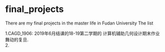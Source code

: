 # final_projects
There are my final projects in the master life in Fudan University
The list

1.CAGD_1906: 2019年6月结课的18-19第二学期的 计算机辅助几何设计期末作业 舞动的复旦. <br>
2.
